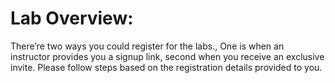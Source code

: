 # Lab Overview:

There’re two ways you could register for the labs., One is when an instructor provides you a signup link, second when you receive an exclusive invite. Please follow steps based on the registration details provided to you.
